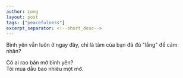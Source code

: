 ```yaml
---
author: Long
layout: post
tags: ["peacefulness"]
excerpt_separator: <!--short_desc-->
---
```


Bình yên vẫn luôn ở ngay đây, chỉ là tâm của bạn đã đủ "lắng" để cảm nhận?  
<!--short_desc-->

Có ai rao bán mớ bình yên?  
Tôi mua dẫu bao nhiêu một mớ.

